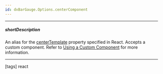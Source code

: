 ```yaml
---
id: dxBarGauge.Options.centerComponent
---
```

---
##### shortDescription
An alias for the [centerTemplate](/api-reference/10%20UI%20Components/dxBarGauge/1%20Configuration/centerTemplate.md '{currentpath}/#centerTemplate') property specified in React. Accepts a custom component. Refer to [Using a Custom Component](/concepts/50%20React%20Components/40%20Component%20Configuration%20Syntax/55%20Markup%20Customization/5%20Using%20a%20Custom%20Component.md '/Documentation/Guide/React_Components/Component_Configuration_Syntax/#Markup_Customization/Using_a_Custom_Component') for more information.

---
[tags] react